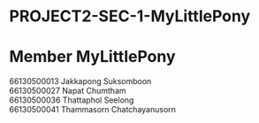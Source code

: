 # PROJECT2-SEC-1-MyLittlePony


# Member MyLittlePony
66130500013 Jakkapong Suksomboon <br>
66130500027 Napat Chumtham <br>
66130500036 Thattaphol Seelong <br>
66130500041 Thammasorn Chatchayanusorn <br>
